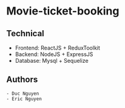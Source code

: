 # Movie-ticket-booking

## Technical

- Frontend: ReactJS + ReduxToolkit
- Backend: NodeJS + ExpressJS
- Database: Mysql + Sequelize

## Authors

    - Duc Nguyen
    - Eric Nguyen

